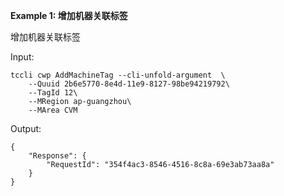 **Example 1: 增加机器关联标签**

增加机器关联标签

Input: 

```
tccli cwp AddMachineTag --cli-unfold-argument  \
    --Quuid 2b6e5770-8e4d-11e9-8127-98be94219792\
    --TagId 12\
    --MRegion ap-guangzhou\
    --MArea CVM
```

Output: 
```
{
    "Response": {
        "RequestId": "354f4ac3-8546-4516-8c8a-69e3ab73aa8a"
    }
}
```

